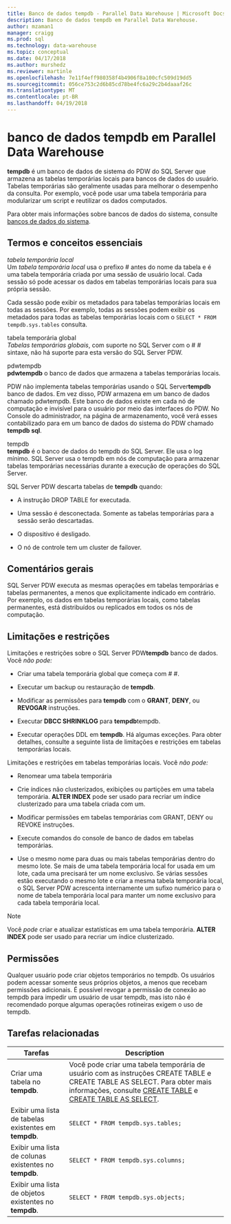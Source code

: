 ```yaml
---
title: Banco de dados tempdb - Parallel Data Warehouse | Microsoft Docs
description: Banco de dados tempdb em Parallel Data Warehouse.
author: mzaman1
manager: craigg
ms.prod: sql
ms.technology: data-warehouse
ms.topic: conceptual
ms.date: 04/17/2018
ms.author: murshedz
ms.reviewer: martinle
ms.openlocfilehash: 7e11f4eff980358f4b4906f8a100cfc509d19dd5
ms.sourcegitcommit: 056ce753c2d6b85cd78be4fc6a29c2b4daaaf26c
ms.translationtype: MT
ms.contentlocale: pt-BR
ms.lasthandoff: 04/19/2018
---
```

# <a name="tempdb-database-in-parallel-data-warehouse"></a>banco de dados tempdb em Parallel Data Warehouse
**tempdb** é um banco de dados de sistema do PDW do SQL Server que armazena as tabelas temporárias locais para bancos de dados do usuário. Tabelas temporárias são geralmente usadas para melhorar o desempenho da consulta. Por exemplo, você pode usar uma tabela temporária para modularizar um script e reutilizar os dados computados.  
  
Para obter mais informações sobre bancos de dados do sistema, consulte [bancos de dados do sistema](system-databases.md).  
  
## <a name="Basics"></a>Termos e conceitos essenciais  
*tabela temporária local*  
Um *tabela temporária local* usa o prefixo # antes do nome da tabela e é uma tabela temporária criada por uma sessão de usuário local. Cada sessão só pode acessar os dados em tabelas temporárias locais para sua própria sessão.  
  
Cada sessão pode exibir os metadados para tabelas temporárias locais em todas as sessões. Por exemplo, todas as sessões podem exibir os metadados para todas as tabelas temporárias locais com o `SELECT * FROM tempdb.sys.tables` consulta.  
  
tabela temporária global  
*Tabelas temporárias globais*, com suporte no SQL Server com o # # sintaxe, não há suporte para esta versão do SQL Server PDW.  
  
pdwtempdb  
**pdwtempdb** o banco de dados que armazena a tabelas temporárias locais.  
  
PDW não implementa tabelas temporárias usando o SQL Server**tempdb** banco de dados. Em vez disso, PDW armazena em um banco de dados chamado pdwtempdb. Este banco de dados existe em cada nó de computação e invisível para o usuário por meio das interfaces do PDW. No Console do administrador, na página de armazenamento, você verá esses contabilizado para em um banco de dados do sistema do PDW chamado **tempdb sql**.  
  
tempdb  
**tempdb** é o banco de dados do tempdb do SQL Server. Ele usa o log mínimo. SQL Server usa o tempdb em nós de computação para armazenar tabelas temporárias necessárias durante a execução de operações do SQL Server.  
  
SQL Server PDW descarta tabelas de **tempdb** quando:  
  
-   A instrução DROP TABLE for executada.  
  
-   Uma sessão é desconectada. Somente as tabelas temporárias para a sessão serão descartadas.  
  
-   O dispositivo é desligado.  
  
-   O nó de controle tem um cluster de failover.  
  
## <a name="general-remarks"></a>Comentários gerais  
SQL Server PDW executa as mesmas operações em tabelas temporárias e tabelas permanentes, a menos que explicitamente indicado em contrário. Por exemplo, os dados em tabelas temporárias locais, como tabelas permanentes, está distribuídos ou replicados em todos os nós de computação.  
  
## <a name="LimitationsRestrictions"></a>Limitações e restrições  
Limitações e restrições sobre o SQL Server PDW**tempdb** banco de dados. Você *não pode:*  
  
-   Criar uma tabela temporária global que começa com # #.  
  
-   Executar um backup ou restauração de **tempdb**.  
  
-   Modificar as permissões para **tempdb** com o **GRANT**, **DENY**, ou **REVOGAR** instruções.  
  
-   Executar **DBCC SHRINKLOG** para **tempdb**tempdb.  
  
-   Executar operações DDL em **tempdb**. Há algumas exceções. Para obter detalhes, consulte a seguinte lista de limitações e restrições em tabelas temporárias locais.  
  
Limitações e restrições em tabelas temporárias locais. Você *não pode:*  
  
-   Renomear uma tabela temporária  
  
-   Crie índices não clusterizados, exibições ou partições em uma tabela temporária. **ALTER INDEX** pode ser usado para recriar um índice clusterizado para uma tabela criada com um.  
  
-   Modificar permissões em tabelas temporárias com GRANT, DENY ou REVOKE instruções.  
  
-   Execute comandos do console de banco de dados em tabelas temporárias.  
  
-   Use o mesmo nome para duas ou mais tabelas temporárias dentro do mesmo lote. Se mais de uma tabela temporária local for usada em um lote, cada uma precisará ter um nome exclusivo. Se várias sessões estão executando o mesmo lote e criar a mesma tabela temporária local, o SQL Server PDW acrescenta internamente um sufixo numérico para o nome de tabela temporária local para manter um nome exclusivo para cada tabela temporária local.  
  
> [!NOTE]  
> Você *pode* criar e atualizar estatísticas em uma tabela temporária. **ALTER INDEX** pode ser usado para recriar um índice clusterizado.  
  
## <a name="permissions"></a>Permissões  
Qualquer usuário pode criar objetos temporários no tempdb. Os usuários podem acessar somente seus próprios objetos, a menos que recebam permissões adicionais. É possível revogar a permissão de conexão ao tempdb para impedir um usuário de usar tempdb, mas isto não é recomendado porque algumas operações rotineiras exigem o uso de tempdb.  
  
## <a name="RelatedTasks"></a>Tarefas relacionadas  
  
|Tarefas|Description|  
|---------|---------------|  
|Criar uma tabela no **tempdb**.|Você pode criar uma tabela temporária de usuário com as instruções CREATE TABLE e CREATE TABLE AS SELECT. Para obter mais informações, consulte [CREATE TABLE](../t-sql/statements/create-table-azure-sql-data-warehouse.md) e [CREATE TABLE AS SELECT](../t-sql/statements/create-table-as-select-azure-sql-data-warehouse.md).|  
|Exibir uma lista de tabelas existentes em **tempdb**.|`SELECT * FROM tempdb.sys.tables;`|  
|Exibir uma lista de colunas existentes no **tempdb**.|`SELECT * FROM tempdb.sys.columns;`|  
|Exibir uma lista de objetos existentes no **tempdb**.|`SELECT * FROM tempdb.sys.objects;`|  
  
<!-- MISSING LINKS 
## See Also  
[Common Metadata Query Examples &#40;SQL Server PDW&#41;](../sqlpdw/common-metadata-query-examples-sql-server-pdw.md)  
-->
  
